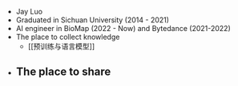 - Jay Luo
- Graduated in Sichuan University (2014 - 2021)
- AI engineer in BioMap (2022 - Now) and Bytedance (2021-2022)
- The place to collect knowledge
	- [[预训练与语言模型]]
- The place to share
	-